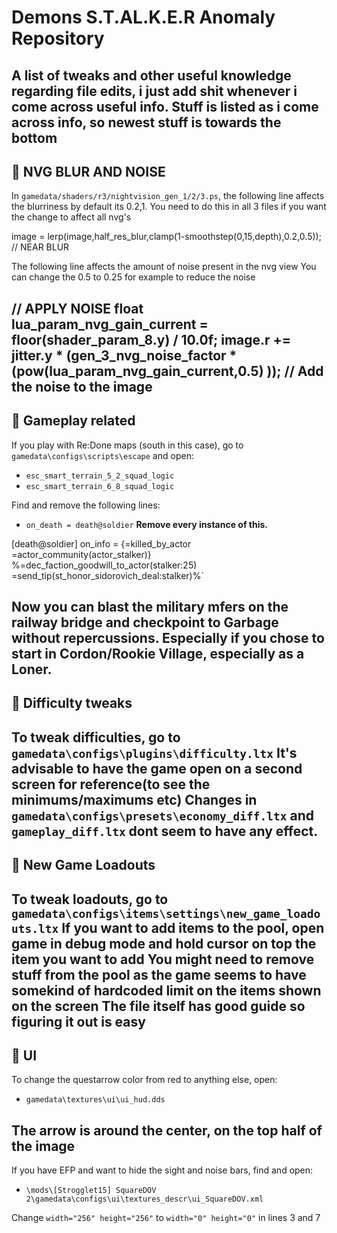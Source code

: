 # Demons S.T.AL.K.E.R Anomaly Repository

A list of tweaks and other useful knowledge regarding file edits, i just add shit whenever i come across useful info.
Stuff is listed as i come across info, so newest stuff is towards the bottom
------------------------------------------------------------------------------------------------------------------------------

## 📂 NVG BLUR AND NOISE
In `gamedata/shaders/r3/nightvision_gen_1/2/3.ps`, the following line affects the blurriness
by default its 0.2,1. You need to do this in all 3 files if you want the change to affect all nvg's

image = lerp(image,half_res_blur,clamp(1-smoothstep(0,15,depth),0.2,0.5)); // NEAR BLUR

The following line affects the amount of noise present in the nvg view
You can change the 0.5 to 0.25 for example to reduce the noise

// APPLY NOISE
            float lua_param_nvg_gain_current = floor(shader_param_8.y) / 10.0f;
            image.r += jitter.y * (gen_3_nvg_noise_factor * (pow(lua_param_nvg_gain_current,0.5) )); // Add the noise to the image
------------------------------------------------------------------------------------------------------------------------------

## 📂 Gameplay related
If you play with Re:Done maps (south in this case), go to `gamedata\configs\scripts\escape` and open:

- `esc_smart_terrain_5_2_squad_logic`
- `esc_smart_terrain_6_8_squad_logic`

Find and remove the following lines:
 
- `on_death = death@soldier`  **Remove every instance of this.**

[death@soldier] 
on_info = {=killed_by_actor =actor_community(actor_stalker)} %=dec_faction_goodwill_to_actor(stalker:25) =send_tip(st_honor_sidorovich_deal:stalker)%`

Now you can blast the military mfers on the railway bridge and checkpoint to Garbage without repercussions.
Especially if you chose to start in Cordon/Rookie Village, especially as a Loner.
------------------------------------------------------------------------------------------------------------------------------

## 📂 Difficulty tweaks

To tweak difficulties, go to `gamedata\configs\plugins\difficulty.ltx`
It's advisable to have the game open on a second screen for reference(to see the minimums/maximums etc)
Changes in `gamedata\configs\presets\economy_diff.ltx` and `gameplay_diff.ltx` dont seem to have any effect.
------------------------------------------------------------------------------------------------------------------------------

## 📂 New Game Loadouts

To tweak loadouts, go to `gamedata\configs\items\settings\new_game_loadouts.ltx`
If you want to add items to the pool, open game in debug mode and hold cursor on top the item you want to add
You might need to remove stuff from the pool as the game seems to have somekind of hardcoded limit on the items shown on the screen
The file itself has good guide so figuring it out is easy
------------------------------------------------------------------------------------------------------------------------------
                                                                
## 📂 UI 

To change the questarrow color from red to anything else, open:

- `gamedata\textures\ui\ui_hud.dds`

The arrow is around the center, on the top half of the image
---------------------------------------------------------------
If you have EFP and want to hide the sight and noise bars, find and open:

- `\mods\[Strogglet15] SquareDOV 2\gamedata\configs\ui\textures_descr\ui_SquareDOV.xml`

Change `width="256" height="256"` to `width="0" height="0"` in  lines 3 and 7
